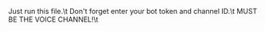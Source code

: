 Just run this file.\t
Don't forget enter your bot token and channel ID.\t
MUST BE THE VOICE CHANNEL!\t

